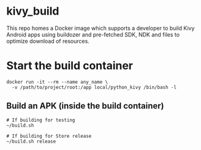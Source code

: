 # kivy_build
This repo homes a Docker image which supports a developer to build Kivy Android apps using buildozer and pre-fetched SDK, NDK and files to optimize download of resources.

# Start the build container

    docker run -it --rm --name any_name \
      -v /path/to/project/root:/app local/python_kivy /bin/bash -l

## Build an APK (inside the build container)

    # If building for testing
    ~/build.sh

    # If building for Store release
    ~/build.sh release
